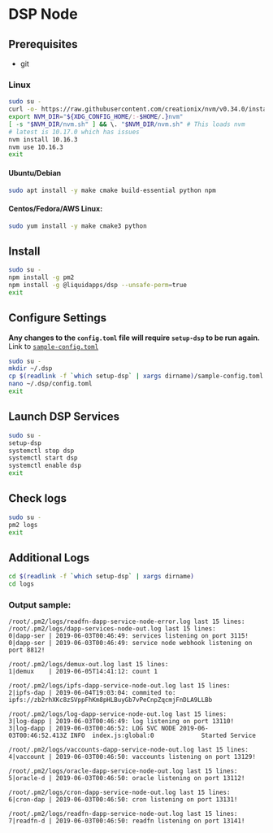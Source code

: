 DSP Node
========

## Prerequisites

- git

### Linux
```bash
sudo su -
curl -o- https://raw.githubusercontent.com/creationix/nvm/v0.34.0/install.sh | bash
export NVM_DIR="${XDG_CONFIG_HOME/:-$HOME/.}nvm"
[ -s "$NVM_DIR/nvm.sh" ] && \. "$NVM_DIR/nvm.sh" # This loads nvm
# latest is 10.17.0 which has issues
nvm install 10.16.3
nvm use 10.16.3
exit
```

#### Ubuntu/Debian
```bash
sudo apt install -y make cmake build-essential python npm
```

#### Centos/Fedora/AWS Linux:
```bash
sudo yum install -y make cmake3 python
```

## Install
```bash
sudo su -
npm install -g pm2
npm install -g @liquidapps/dsp --unsafe-perm=true
exit
```

## Configure Settings
**Any changes to the `config.toml` file will require `setup-dsp` to be run again.**  Link to [`sample-config.toml`](https://github.com/liquidapps-io/zeus-sdk/blob/master/boxes/groups/dapp-network/dapp-services-deploy/sample-config.toml)

```bash
sudo su -
mkdir ~/.dsp
cp $(readlink -f `which setup-dsp` | xargs dirname)/sample-config.toml ~/.dsp/config.toml
nano ~/.dsp/config.toml
exit
```

## Launch DSP Services
```bash
sudo su -
setup-dsp
systemctl stop dsp
systemctl start dsp
systemctl enable dsp
exit
```

## Check logs
```bash
sudo su -
pm2 logs
exit
```

## Additional Logs
```bash
cd $(readlink -f `which setup-dsp` | xargs dirname)
cd logs
```

### Output sample:
```
/root/.pm2/logs/readfn-dapp-service-node-error.log last 15 lines:
/root/.pm2/logs/dapp-services-node-out.log last 15 lines:
0|dapp-ser | 2019-06-03T00:46:49: services listening on port 3115!
0|dapp-ser | 2019-06-03T00:46:49: service node webhook listening on port 8812!

/root/.pm2/logs/demux-out.log last 15 lines:
1|demux    | 2019-06-05T14:41:12: count 1

/root/.pm2/logs/ipfs-dapp-service-node-out.log last 15 lines:
2|ipfs-dap | 2019-06-04T19:03:04: commited to: ipfs://zb2rhXKc8zSVppFhKm8pHLBuyGb7vPeCnpZqcmjFnDLA9LLBb

/root/.pm2/logs/log-dapp-service-node-out.log last 15 lines:
3|log-dapp | 2019-06-03T00:46:49: log listening on port 13110!
3|log-dapp | 2019-06-03T00:46:52: LOG SVC NODE 2019-06-03T00:46:52.413Z INFO  index.js:global:0             Started Service

/root/.pm2/logs/vaccounts-dapp-service-node-out.log last 15 lines:
4|vaccount | 2019-06-03T00:46:50: vaccounts listening on port 13129!

/root/.pm2/logs/oracle-dapp-service-node-out.log last 15 lines:
5|oracle-d | 2019-06-03T00:46:50: oracle listening on port 13112!

/root/.pm2/logs/cron-dapp-service-node-out.log last 15 lines:
6|cron-dap | 2019-06-03T00:46:50: cron listening on port 13131!

/root/.pm2/logs/readfn-dapp-service-node-out.log last 15 lines:
7|readfn-d | 2019-06-03T00:46:50: readfn listening on port 13141!

```